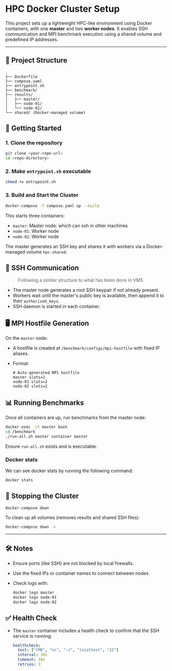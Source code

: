 # HPC Docker Cluster Setup

This project sets up a lightweight HPC-like environment using Docker containers, with one **master** and two **worker nodes**. It enables SSH communication and MPI benchmark execution using a shared volume and predefined IP addresses.

---

## 📁 Project Structure

```
.
├── Dockerfile
├── compose.yaml
├── entrypoint.sh
├── benchmark/
├── results/
│   ├── master/
│   ├── node-01/
│   └── node-02/
└── shared/ (Docker-managed volume)
```

## 🚀 Getting Started

### 1. Clone the repository

```bash
git clone <your-repo-url>
cd <repo-directory>
```

### 2. Make `entrypoint.sh` executable

```bash
chmod +x entrypoint.sh
```

### 3. Build and Start the Cluster

```bash
docker-compose -f compose.yaml up --build
```

This starts three containers:

- `master`: Master node: which can ssh in other machines
- `node-01`: Worker node
- `node-02`: Worker node

The master generates an SSH key and shares it with workers via a Docker-managed volume `hpc-shared`.

## 🔐 SSH Communication

> Following a similar structure to what has been done in VMS

- The master node generates a root SSH keypair if not already present.
- Workers wait until the master's public key is available, then append it to their `authorized_keys`.
- SSH daemon is started in each container.

## 🖥️ MPI Hostfile Generation

On the `master` node:

- A hostfile is created at `/benchmark/configs/mpi-hostfile` with fixed IP aliases.
- Format:

  ```
  # Auto-generated MPI hostfile
  master slots=2
  node-01 slots=2
  node-02 slots=2
  ```

## 📊 Running Benchmarks

Once all containers are up, run benchmarks from the master node:

```bash
docker exec -it master bash
cd /benchmark
./run-all.sh master container master
```

Ensure `run-all.sh` exists and is executable.

### Docker stats

We can see docker stats by running the following command:

```bash
docker stats
```

## 🛑 Stopping the Cluster

```bash
docker-compose down
```

To clean up all volumes (removes results and shared SSH files):

```bash
docker-compose down -v
```

---

## 🛠️ Notes

- Ensure ports (like SSH) are not blocked by local firewalls.
- Use the fixed IPs or container names to connect between nodes.
- Check logs with:

  ```bash
  docker logs master
  docker logs node-01
  docker logs node-02
  ```

## ✅ Health Check

- The `master` container includes a health check to confirm that the SSH service is running:

  ```yaml
  healthcheck:
    test: ["CMD", "nc", "-z", "localhost", "22"]
    interval: 30s
    timeout: 10s
    retries: 3
  ```
